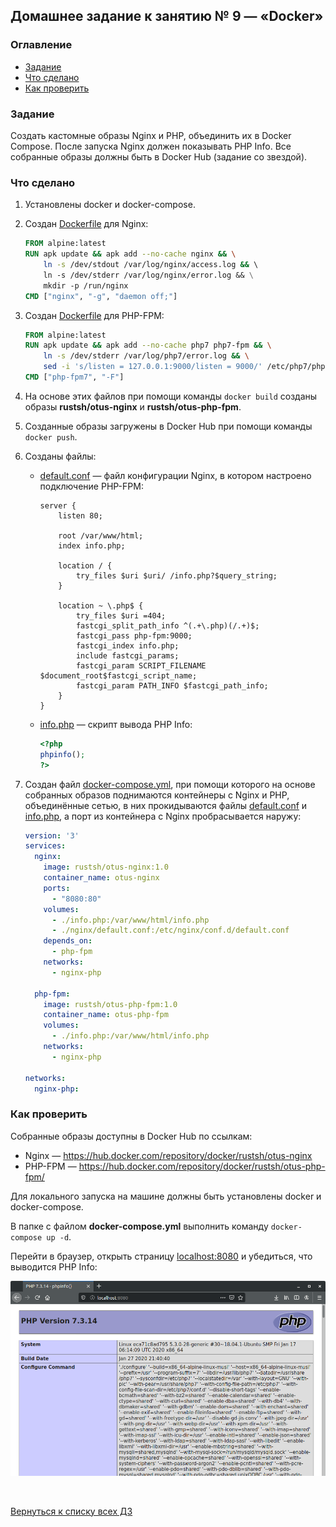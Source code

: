 ## Домашнее задание к занятию № 9 — «Docker»    <!-- omit in toc -->

### Оглавление  <!-- omit in toc -->

- [Задание](#Задание)
- [Что сделано](#Что-сделано)
- [Как проверить](#Как-проверить)

### Задание

Создать кастомные образы Nginx и PHP, объединить их в Docker Compose. После запуска Nginx должен показывать PHP Info. Все собранные образы должны быть в Docker Hub (задание со звездой).

### Что сделано

1. Установлены docker и docker-compose.
2. Создан [Dockerfile](nginx/Dockerfile) для Nginx:

    ```dockerfile
    FROM alpine:latest
    RUN apk update && apk add --no-cache nginx && \
        ln -s /dev/stdout /var/log/nginx/access.log && \ 
        ln -s /dev/stderr /var/log/nginx/error.log && \
        mkdir -p /run/nginx
    CMD ["nginx", "-g", "daemon off;"]
    ```

3. Создан [Dockerfile](php-fpm/Dockerfile) для PHP-FPM:

    ```dockerfile
    FROM alpine:latest
    RUN apk update && apk add --no-cache php7 php7-fpm && \
        ln -s /dev/stderr /var/log/php7/error.log && \
        sed -i 's/listen = 127.0.0.1:9000/listen = 9000/' /etc/php7/php-fpm.d/www.conf
    CMD ["php-fpm7", "-F"]
    ```

4. На основе этих файлов при помощи команды `docker build` созданы образы **rustsh/otus-nginx** и **rustsh/otus-php-fpm**.
5. Созданные образы загружены в Docker Hub при помощи команды `docker push`.
6. Созданы файлы:

   - [default.conf](nginx/default.conf) — файл конфигурации Nginx, в котором настроено подключение PHP-FPM:
        
     ```nginx
     server {
         listen 80;

         root /var/www/html;
         index info.php;

         location / {
             try_files $uri $uri/ /info.php?$query_string;
         }

         location ~ \.php$ {
             try_files $uri =404;
             fastcgi_split_path_info ^(.+\.php)(/.+)$;
             fastcgi_pass php-fpm:9000;
             fastcgi_index info.php;
             include fastcgi_params;
             fastcgi_param SCRIPT_FILENAME $document_root$fastcgi_script_name;
             fastcgi_param PATH_INFO $fastcgi_path_info;
         }
     }
     ```

   - [info.php](info.php) — скрипт вывода PHP Info:

     ```php
     <?php
     phpinfo();
     ?>
     ```

7. Создан файл [docker-compose.yml](docker-compose.yml), при помощи которого на основе собранных образов поднимаются контейнеры с Nginx и PHP, объединённые сетью, в них прокидываются файлы [default.conf](nginx/default.conf) и [info.php](info.php), а порт из контейнера с Nginx пробрасывается наружу:

    ```yml
    version: '3'
    services:
      nginx:
        image: rustsh/otus-nginx:1.0
        container_name: otus-nginx
        ports:
          - "8080:80"
        volumes:
          - ./info.php:/var/www/html/info.php
          - ./nginx/default.conf:/etc/nginx/conf.d/default.conf
        depends_on:
          - php-fpm
        networks:
          - nginx-php
      
      php-fpm:
        image: rustsh/otus-php-fpm:1.0
        container_name: otus-php-fpm
        volumes:
          - ./info.php:/var/www/html/info.php
        networks:
          - nginx-php

    networks:
      nginx-php:
    ```

### Как проверить

Собранные образы доступны в Docker Hub по ссылкам:

- Nginx — https://hub.docker.com/repository/docker/rustsh/otus-nginx
- PHP-FPM — https://hub.docker.com/repository/docker/rustsh/otus-php-fpm/

Для локального запуска на машине должны быть установлены docker и docker-compose.

В папке с файлом **docker-compose.yml** выполнить команду `docker-compose up -d`.

Перейти в браузер, открыть страницу [localhost:8080](http://localhost:8080/) и убедиться, что выводится PHP Info:

![](phpinfo.png)

<br/>

[Вернуться к списку всех ДЗ](../README.md)